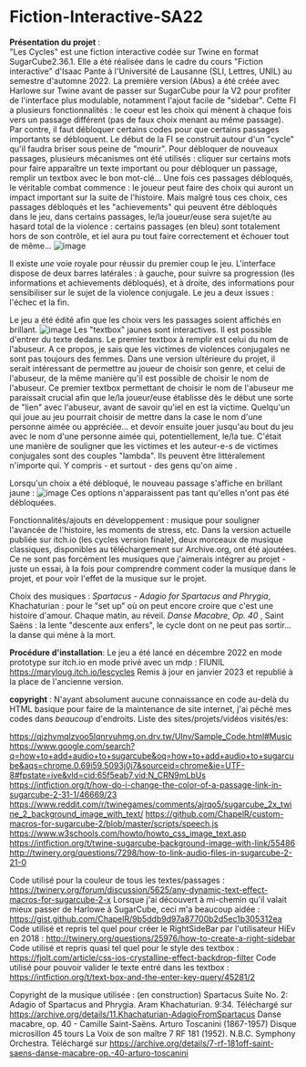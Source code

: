 # Fiction-Interactive-SA22
<b>Présentation du projet</b> : <br>
"Les Cycles" est une fiction interactive codée sur Twine en format SugarCube2.36.1. Elle a été réalisée dans le cadre du cours "Fiction interactive" d'Isaac Pante à l'Université de Lausanne (SLI, Lettres, UNIL) au semestre d'automne 2022. 
La première version (Abus) a été créée avec Harlowe sur Twine avant de passer sur SugarCube pour la V2 pour profiter de l'interface plus modulable, notamment l'ajout facile de "sidebar". 
Cette FI a plusieurs fonctionnalités : le coeur est les choix qui mènent à chaque fois vers un passage différent (pas de faux choix menant au même passage). Par contre, il faut débloquer certains codes pour que certains passages importants se débloquent. Le début de la FI se construit autour d'un "cycle" qu'il faudra briser sous peine de "mourir". Pour débloquer de nouveaux passages, plusieurs mécanismes ont été utilisés : cliquer sur certains mots pour faire apparaître un texte important ou pour débloquer un passage, remplir un textbox avec le bon mot-clé... 
Une fois ces passages débloqués, le véritable combat commence : le joueur peut faire des choix qui auront un impact important sur la suite de l'histoire. Mais malgré tous ces choix, ces passages débloqués et les "achievements" qui peuvent être débloqués dans le jeu, dans certains passages, le/la joueur/euse sera sujet/te au hasard total de la violence : certains passages (en bleu) sont totalement hors de son contrôle, et iel aura pu tout faire correctement et échouer tout de même... 
![image](https://user-images.githubusercontent.com/114563068/214649285-a0883d02-14da-4bf5-b69a-559bd5b5a4d7.png)

Il existe <i>une</i> voie royale pour réussir du premier coup le jeu. 
L'interface dispose de deux barres latérales : à gauche, pour suivre sa progression (les informations et achievements débloqués), et à droite, des informations pour sensibiliser sur le sujet de la violence conjugale. 
Le jeu a deux issues : l'échec et la fin. 

Le jeu a été édité afin que les choix vers les passages soient affichés en brillant. 
![image](https://user-images.githubusercontent.com/114563068/214645220-faf402f3-0717-4731-a14a-2b1f4b494e8e.png)
Les "textbox" jaunes sont interactives. Il est possible d'entrer du texte dedans. Le premier textbox à remplir est celui du nom de l'abuseur. A ce propos, je sais que les victimes de violences conjugales ne sont pas toujours des femmes. Dans une version ultérieure du projet, il serait intéressant de permettre au joueur de choisir son genre, et celui de l'abuseur, de la même manière qu'il est possible de choisir le nom de l'abuseur. Ce premier textbox permettant de choisir le nom de l'abuseur me paraissait crucial afin que le/la joueur/euse établisse dès le début une sorte de "lien" avec l'abuseur, avant de savoir qu'iel en est la victime. Quelqu'un qui joue au jeu pourrait choisir de mettre dans la case le nom d'une personne aimée ou appréciée... et devoir ensuite jouer jusqu'au bout du jeu avec le nom d'une personne aimée qui, potentiellement, le/la tue. C'était une manière de souligner que les victimes et les auteur-e-s de victimes conjugales sont des couples "lambda". Ils peuvent être littéralement n'importe qui. Y compris - et surtout - des gens qu'on aime .

Lorsqu'un choix a été débloqué, le nouveau passage s'affiche en brillant jaune : 
![image](https://user-images.githubusercontent.com/114563068/214645720-91989aeb-997e-48c8-a663-5a1473c2ff0b.png)
Ces options n'apparaissent pas tant qu'elles n'ont pas été débloquées. 


Fonctionnalités/ajouts en développement : musique pour souligner l'avancée de l'histoire, les moments de stress, etc. 
Dans la version actuelle publiée sur itch.io (les cycles version finale), deux morceaux de musique classiques, disponibles au téléchargement sur Archive.org, ont été ajoutées. Ce ne sont pas forcément les musiques que j'aimerais intégrer au projet - juste un essai, à la fois pour comprendre comment coder la musique dans le projet, et pour voir l'effet de la musique sur le projet.

Choix des musiques : 
<i>Spartacus - Adagio for Spartacus and Phrygia</i>, Khachaturian : pour le "set up" où on peut encore croire que c'est une histoire d'amour. Chaque matin, au réveil.
<i>Danse Macabre, Op. 40 </i>, Saint Saëns : la lente "descente aux enfers", le cycle dont on ne peut pas sortir... la danse qui mène à la mort. 

<b>Procédure d'installation</b>:
Le jeu a été lancé en décembre 2022 en mode prototype sur itch.io en mode privé avec un mdp : FIUNIL
https://maryloug.itch.io/lescycles
Remis à jour en janvier 2023 et republié à la place de l'ancienne version. 

<b>copyright</b> : 
N'ayant absolument aucune connaissance en code au-delà du HTML basique pour faire de la maintenance de site internet, j'ai pêché mes codes dans <i>beaucoup</i> d'endroits. Liste des sites/projets/vidéos visités/es: 
  
  
 https://qjzhvmqlzvoo5lqnrvuhmg.on.drv.tw/UInv/Sample_Code.html#Music
 https://www.google.com/search?q=how+to+add+audio+to+sugarcube&oq=how+to+add+audio+to+sugarcube&aqs=chrome.0.69i59.5093j0j7&sourceid=chrome&ie=UTF-8#fpstate=ive&vld=cid:65f5eab7,vid:N_CRN9mLbUs
  https://intfiction.org/t/how-do-i-change-the-color-of-a-passage-link-in-sugarcube-2-31-1/46669/23
  https://www.reddit.com/r/twinegames/comments/ajrqo5/sugarcube_2x_twine_2_background_image_with_text/
  https://github.com/ChapelR/custom-macros-for-sugarcube-2/blob/master/scripts/speech.js
  https://www.w3schools.com/howto/howto_css_image_text.asp
  https://intfiction.org/t/twine-sugarcube-background-image-with-link/55486
  http://twinery.org/questions/7298/how-to-link-audio-files-in-sugarcube-2-21-0
  
  Code utilisé pour la couleur de tous les textes/passages : 
  https://twinery.org/forum/discussion/5625/any-dynamic-text-effect-macros-for-sugarcube-2-x
  Lorsque j'ai découvert à mi-chemin qu'il valait mieux passer de Harlowe à SugarCube, ceci m'a beaucoup aidée : 
  https://gist.github.com/ChapelR/9b5ddb9d97a87700b2d5ec1b305312ea
  Code utilisé et repris tel quel pour créer le RightSideBar par l'utilisateur HiEv en 2018 : 
  http://twinery.org/questions/25976/how-to-create-a-right-sidebar
  Code utilisé et repris quasi tel quel pour le style des textbox : 
  https://fjolt.com/article/css-ios-crystalline-effect-backdrop-filter
  Code utilisé pour pouvoir valider le texte entré dans les textbox : 
  https://intfiction.org/t/text-box-and-the-enter-key-query/45281/2
  
  Copyright de la musique utilisée : (en construction)
  Spartacus Suite No. 2: Adagio of Spartacus and Phrygia. Aram Khachaturian. 9:34. Téléchargé sur https://archive.org/details/11.Khachaturian-AdagioFromSpartacus
  Danse macabre, op. 40 - Camille Saint-Saëns. Arturo Toscanini (1867-1957) Disque microsillon 45 tours La Voix de son maître 7 RF 181 (1952). N.B.C. Symphony Orchestra. Téléchargé sur https://archive.org/details/7-rf-181off-saint-saens-danse-macabre-op.-40-arturo-toscanini
